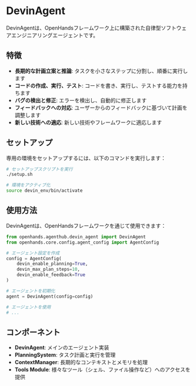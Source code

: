 # DevinAgent

DevinAgentは、OpenHandsフレームワーク上に構築された自律型ソフトウェアエンジニアリングエージェントです。

## 特徴

- **長期的な計画立案と推論**: タスクを小さなステップに分割し、順番に実行します
- **コードの作成、実行、テスト**: コードを書き、実行し、テストする能力を持ちます
- **バグの検出と修正**: エラーを検出し、自動的に修正します
- **フィードバックへの対応**: ユーザーからのフィードバックに基づいて計画を調整します
- **新しい技術への適応**: 新しい技術やフレームワークに適応します

## セットアップ

専用の環境をセットアップするには、以下のコマンドを実行します：

```bash
# セットアップスクリプトを実行
./setup.sh

# 環境をアクティブ化
source devin_env/bin/activate
```

## 使用方法

DevinAgentは、OpenHandsフレームワークを通じて使用できます：

```python
from openhands.agenthub.devin_agent import DevinAgent
from openhands.core.config.agent_config import AgentConfig

# エージェント設定を作成
config = AgentConfig(
    devin_enable_planning=True,
    devin_max_plan_steps=10,
    devin_enable_feedback=True
)

# エージェントを初期化
agent = DevinAgent(config=config)

# エージェントを使用
# ...
```

## コンポーネント

- **DevinAgent**: メインのエージェント実装
- **PlanningSystem**: タスク計画と実行を管理
- **ContextManager**: 長期的なコンテキストとメモリを処理
- **Tools Module**: 様々なツール（シェル、ファイル操作など）へのアクセスを提供
